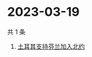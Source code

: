 # 2023-03-19

共 1 条

<!-- BEGIN -->
<!-- 最后更新时间 Sun Mar 19 2023 08:55:42 GMT+0800 (China Standard Time) -->

1. [土耳其支持芬兰加入北约](https://www.zhihu.com/search?q=土耳其支持芬兰加入北约)

<!-- END -->
